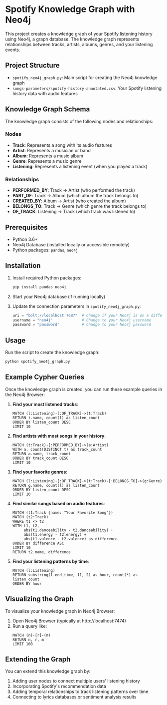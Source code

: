 # Spotify Knowledge Graph with Neo4j

This project creates a knowledge graph of your Spotify listening history using Neo4j, a graph database. The knowledge graph represents relationships between tracks, artists, albums, genres, and your listening events.

## Project Structure

- `spotify_neo4j_graph.py`: Main script for creating the Neo4j knowledge graph
- `songs-parameters/spotify-history-annotated.csv`: Your Spotify listening history data with audio features

## Knowledge Graph Schema

The knowledge graph consists of the following nodes and relationships:

### Nodes
- **Track**: Represents a song with its audio features
- **Artist**: Represents a musician or band
- **Album**: Represents a music album
- **Genre**: Represents a music genre
- **Listening**: Represents a listening event (when you played a track)

### Relationships
- **PERFORMED_BY**: Track → Artist (who performed the track)
- **PART_OF**: Track → Album (which album the track belongs to)
- **CREATED_BY**: Album → Artist (who created the album)
- **BELONGS_TO**: Track → Genre (which genre the track belongs to)
- **OF_TRACK**: Listening → Track (which track was listened to)

## Prerequisites

- Python 3.6+
- Neo4j Database (installed locally or accessible remotely)
- Python packages: `pandas`, `neo4j`

## Installation

1. Install required Python packages:
   ```bash
   pip install pandas neo4j
   ```

2. Start your Neo4j database (if running locally)

3. Update the connection parameters in `spotify_neo4j_graph.py`:
   ```python
   uri = "bolt://localhost:7687"  # Change if your Neo4j is on a different host/port
   username = "neo4j"             # Change to your Neo4j username
   password = "password"          # Change to your Neo4j password
   ```

## Usage

Run the script to create the knowledge graph:

```bash
python spotify_neo4j_graph.py
```

## Example Cypher Queries

Once the knowledge graph is created, you can run these example queries in the Neo4j Browser:

1. **Find your most listened tracks**:
   ```cypher
   MATCH (l:Listening)-[:OF_TRACK]->(t:Track)
   RETURN t.name, count(l) as listen_count
   ORDER BY listen_count DESC
   LIMIT 10
   ```

2. **Find artists with most songs in your history**:
   ```cypher
   MATCH (t:Track)-[:PERFORMED_BY]->(a:Artist)
   WITH a, count(DISTINCT t) as track_count
   RETURN a.name, track_count
   ORDER BY track_count DESC
   LIMIT 10
   ```

3. **Find your favorite genres**:
   ```cypher
   MATCH (l:Listening)-[:OF_TRACK]->(t:Track)-[:BELONGS_TO]->(g:Genre)
   RETURN g.name, count(l) as listen_count
   ORDER BY listen_count DESC
   LIMIT 10
   ```

4. **Find similar songs based on audio features**:
   ```cypher
   MATCH (t1:Track {name: "Your Favorite Song"})
   MATCH (t2:Track)
   WHERE t1 <> t2
   WITH t1, t2,
        abs(t1.danceability - t2.danceability) +
        abs(t1.energy - t2.energy) +
        abs(t1.valence - t2.valence) as difference
   ORDER BY difference ASC
   LIMIT 10
   RETURN t2.name, difference
   ```

5. **Find your listening patterns by time**:
   ```cypher
   MATCH (l:Listening)
   RETURN substring(l.end_time, 11, 2) as hour, count(*) as listen_count
   ORDER BY hour
   ```

## Visualizing the Graph

To visualize your knowledge graph in Neo4j Browser:

1. Open Neo4j Browser (typically at http://localhost:7474)
2. Run a query like:
   ```cypher
   MATCH (n)-[r]-(m)
   RETURN n, r, m
   LIMIT 100
   ```

## Extending the Graph

You can extend this knowledge graph by:

1. Adding user nodes to connect multiple users' listening history
2. Incorporating Spotify's recommendation data
3. Adding temporal relationships to track listening patterns over time
4. Connecting to lyrics databases or sentiment analysis results 